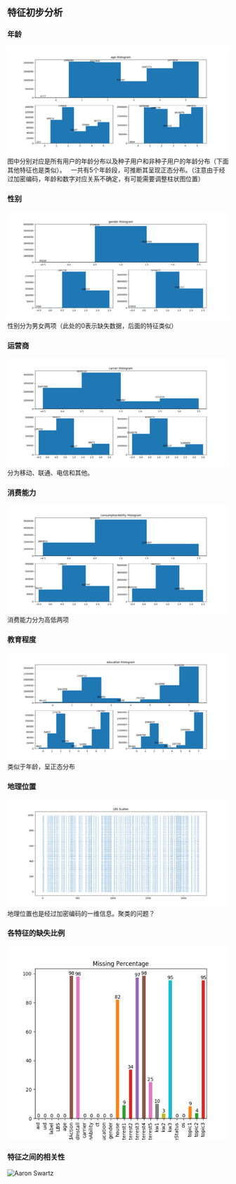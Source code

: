 ## 特征初步分析
### 年龄
![Aaron Swartz](https://github.com/ustcxiexk/TCAlgorithmCompetition/blob/master/DataCleansing/images/age.png)
图中分别对应是所有用户的年龄分布以及种子用户和非种子用户的年龄分布（下面其他特征也是类似）。  
一共有5个年龄段，可推断其呈现正态分布。（注意由于经过加密编码，年龄和数字对应关系不确定，有可能需要调整柱状图位置）

### 性别
![Aaron Swartz](https://github.com/ustcxiexk/TCAlgorithmCompetition/blob/master/DataCleansing/images/gender.png)
性别分为男女两项（此处的0表示缺失数据，后面的特征类似）

### 运营商
![Aaron Swartz](https://github.com/ustcxiexk/TCAlgorithmCompetition/blob/master/DataCleansing/images/carrier.png)
分为移动、联通、电信和其他。

### 消费能力
![Aaron Swartz](https://github.com/ustcxiexk/TCAlgorithmCompetition/blob/master/DataCleansing/images/consumptionAbility.png)
消费能力分为高低两项

### 教育程度
![Aaron Swartz](https://github.com/ustcxiexk/TCAlgorithmCompetition/blob/master/DataCleansing/images/education.png)
类似于年龄，呈正态分布

### 地理位置
![Aaron Swartz](https://github.com/ustcxiexk/TCAlgorithmCompetition/blob/master/DataCleansing/images/LBS.png)
地理位置也是经过加密编码的一维信息。聚类的问题？

### 各特征的缺失比例
![Aaron Swartz](https://github.com/ustcxiexk/TCAlgorithmCompetition/blob/master/DataCleansing/images/Missing_Percentage.png)

### 特征之间的相关性
![Aaron Swartz](https://github.com/ustcxiexk/TCAlgorithmCompetition/blob/master/DataCleansing/images/dependenc.png)


